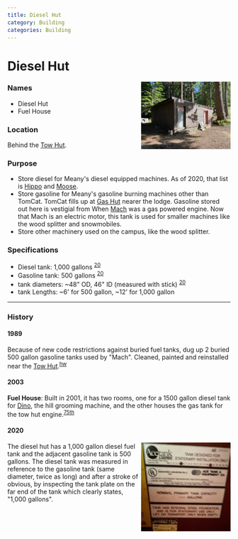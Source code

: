 ```yaml
---
title: Diesel Hut
category: Building
categories: Building
---
```

# Diesel Hut
<img src="img/2020-Diesel-Hut.jpeg" style="width: 40%" align="right">

### Names
* Diesel Hut
* Fuel House

### Location
Behind the [Tow Hut](Tow-Hut).

### Purpose
- Store diesel for Meany's diesel equipped machines. As of 2020, that list is [Hippo](Hippo) and [Moose](Moose).
- Store gasoline for Meany's gasoline burning machines other than TomCat. TomCat fills up at [Gas Hut](Gas-Hut) nearer the lodge. Gasoline stored out here is vestigial from When [Mach](Mach) was a gas powered engine. Now that Mach is an electric motor, this tank is used for smaller machines like the wood splitter and snowmobiles.
- Store other machinery used on the campus, like the wood splitter.

### Specifications
- Diesel tank: 1,000 gallons <sup>[20][20]</sup>
- Gasoline tank: 500 gallons <sup>[20][20]</sup>
- tank diameters: ~48" OD, 46" ID (measured with stick) <sup>[20][20]</sup>
- tank Lengths: ~6' for 500 gallon, ~12' for 1,000 gallon

---
### History

#### 1989

Because of new code restrictions against buried fuel tanks, dug up 2 buried 500 gallon gasoline tanks used by "Mach". Cleaned, painted and reinstalled near the [Tow Hut](Tow-Hut).<sup>[hw][]</sup>

#### 2003

**Fuel House**: Built in 2001, it has two rooms, one for a 1500 gallon diesel tank for [Dino](Dino), the hill grooming machine, and the other houses the gas tank for the tow hut engine.<sup>[75th][]</sup>

#### 2020
<img src="img/2020-diesel-tank.jpeg" style="width: 40%" align="right">

The diesel hut has a 1,000 gallon diesel fuel tank and the adjacent gasoline tank is 500 gallons. The diesel tank was measured in reference to the gasoline tank (same diameter, twice as long) and after a stroke of obvious, by inspecting the tank plate on the far end of the tank which clearly states, "1,000 gallons".

[20]: #2020
[75th]: Anniversary#75th
[hw]: History-Walt
